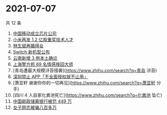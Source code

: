 # 2021-07-07

共 12 条

<!-- BEGIN -->
<!-- 最后更新时间 Wed Jul 07 2021 02:06:30 GMT+0800 (China Standard Time) -->

1. [中国移动成立芯片公司](https://www.zhihu.com/search?q=中国移动)
2. [小米再发 1.2 亿股重奖技术人才](https://www.zhihu.com/search?q=小米)
3. [林生斌再婚得女](https://www.zhihu.com/search?q=林生斌)
4. [Switch 新机型公布](https://www.zhihu.com/search?q=switch)
5. [云南新增 3 例本土确诊](https://www.zhihu.com/search?q=云南疫情)
6. [上海警方抓 69 名情感挽回大师](https://www.zhihu.com/search?q=情感挽回)
7. [青岛遭最大规模浒苔侵袭](https://www.zhihu.com/search?q=青岛 浒苔)
8. [深圳禁止 APP「不全面授权就不让用」](https://www.zhihu.com/search?q=大数据杀熟)
9. [萧亚轩 谢谢你你的一切再见](https://www.zhihu.com/search?q=萧亚轩 分手)
10. [四川 4 人自家化粪池死亡](https://www.zhihu.com/search?q=化粪池 坠亡)
11. [中国邮政储蓄银行被罚 449 万](https://www.zhihu.com/search?q=中国邮政储蓄银行)
12. [女子网恋被骗八百多万](https://www.zhihu.com/search?q=网恋被骗)

<!-- END -->
